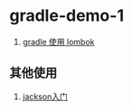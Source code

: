 # gradle-demo-1


1. [gradle 使用 lombok](https://cloud.tencent.com/developer/article/1480194) 

## 其他使用

1. [jackson入门](https://blog.csdn.net/u011054333/article/details/80504154)